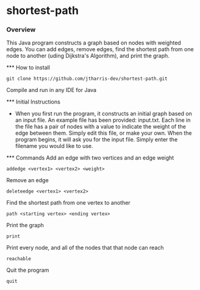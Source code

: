 # shortest-path

### Overview
This Java program constructs a graph based on nodes with weighted edges. You can add edges, remove edges, find the shortest path from one node to another (uding Dijkstra's Algorithm), and print the graph.

*** How to install
```
git clone https://github.com/jtharris-dev/shortest-path.git
```
Compile and run in any IDE for Java

*** Initial Instructions
 - When you first run the program, it constructs an initial graph based on an input file. An example file has been provided: input.txt. Each line in the file has a pair of nodes with a value to indicate the weight of the edge between them. Simply edit this file, or make your own. When the program begins, it will ask you for the input file. Simply enter the filename you would like to use.

*** Commands
Add an edge with two vertices and an edge weight
```
addedge <vertex1> <vertex2> <weight>
```

Remove an edge
```
deleteedge <vertex1> <vertex2>
```

Find the shortest path from one vertex to another
```
path <starting vertex> <ending vertex>
```

Print the graph
```
print
```

Print every node, and all of the nodes that that node can reach
```
reachable
```

Quit the program
```
quit
```